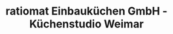 ---
title: "ratiomat Einbauküchen GmbH - Küchenstudio Weimar"
url: /weimar/ratiomat-einbaukuechen-gmbh-kuechenstudio-weimar/
shop: Möbel
---